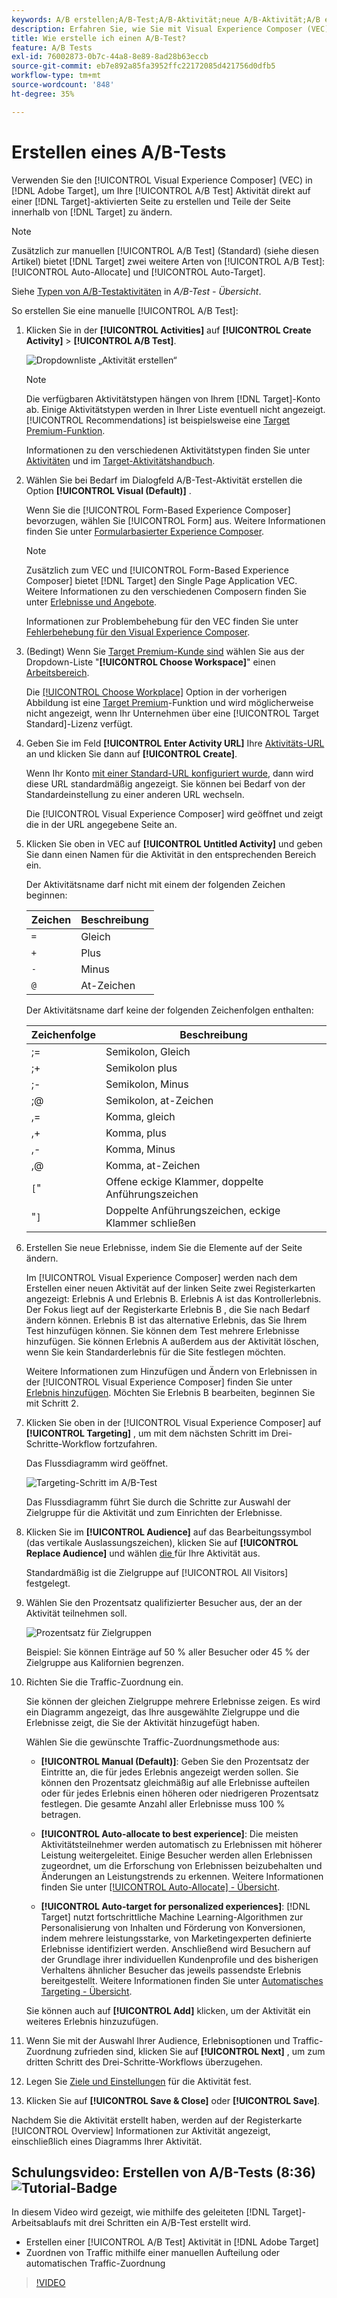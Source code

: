 ```yaml
---
keywords: A/B erstellen;A/B-Test;A/B-Aktivität;neue A/B-Aktivität;A/B erstellen
description: Erfahren Sie, wie Sie mit Visual Experience Composer (VEC) in Adobe [!DNL Target]  Ihre A/B-Testaktivität direkt auf einer  [!DNL Target] Seite erstellen.
title: Wie erstelle ich einen A/B-Test?
feature: A/B Tests
exl-id: 76002873-0b7c-44a8-8e89-8ad28b63eccb
source-git-commit: eb7e892a85fa3952ffc22172085d421756d0dfb5
workflow-type: tm+mt
source-wordcount: '848'
ht-degree: 35%

---
```


# Erstellen eines A/B-Tests

Verwenden Sie den [!UICONTROL Visual Experience Composer] (VEC) in [!DNL Adobe Target], um Ihre [!UICONTROL A/B Test] Aktivität direkt auf einer [!DNL Target]-aktivierten Seite zu erstellen und Teile der Seite innerhalb von [!DNL Target] zu ändern.

>[!NOTE]
>
>Zusätzlich zur manuellen [!UICONTROL A/B Test] (Standard) (siehe diesen Artikel) bietet [!DNL Target] zwei weitere Arten von [!UICONTROL A/B Test]: [!UICONTROL Auto-Allocate] und [!UICONTROL Auto-Target].
>
>Siehe [Typen von A/B-Testaktivitäten](/help/main/c-activities/t-test-ab/test-ab.md#types) in *A/B-Test - Übersicht*.

So erstellen Sie eine manuelle [!UICONTROL A/B Test]:

1. Klicken Sie in der **[!UICONTROL Activities]** auf **[!UICONTROL Create Activity]** > **[!UICONTROL A/B Test]**.

   ![Dropdownliste „Aktivität erstellen“](/help/main/c-activities/t-test-ab/t-test-create-ab/assets/ab_select-new.png)

   >[!NOTE]
   >
   >Die verfügbaren Aktivitätstypen hängen von Ihrem [!DNL Target]-Konto ab. Einige Aktivitätstypen werden in Ihrer Liste eventuell nicht angezeigt. [!UICONTROL Recommendations] ist beispielsweise eine [Target Premium-Funktion](/help/main/c-intro/intro.md#premium).
   >
   >Informationen zu den verschiedenen Aktivitätstypen finden Sie unter [Aktivitäten](/help/main/c-activities/activities.md#concept_D317A95A1AB54674BA7AB65C7985BA03) und im [Target-Aktivitätshandbuch](/help/main/c-activities/target-activities-guide.md).

1. Wählen Sie bei Bedarf im Dialogfeld A/B-Test-Aktivität erstellen die Option **[!UICONTROL Visual (Default)]** .

   Wenn Sie die [!UICONTROL Form-Based Experience Composer] bevorzugen, wählen Sie [!UICONTROL Form] aus. Weitere Informationen finden Sie unter [Formularbasierter Experience Composer](/help/main/c-experiences/form-experience-composer.md).

   >[!NOTE]
   >
   >Zusätzlich zum VEC und [!UICONTROL Form-Based Experience Composer] bietet [!DNL Target] den Single Page Application VEC. Weitere Informationen zu den verschiedenen Composern finden Sie unter [Erlebnisse und Angebote](/help/main/c-experiences/experiences.md).
   >
   >Informationen zur Problembehebung für den VEC finden Sie unter [Fehlerbehebung für den Visual Experience Composer](/help/main/c-experiences/c-visual-experience-composer/r-troubleshoot-composer/troubleshoot-composer.md).

1. (Bedingt) Wenn Sie [Target Premium-Kunde sind](/help/main/c-intro/intro.md#premium) wählen Sie aus der Dropdown-Liste &quot;**[!UICONTROL Choose Workspace]**&quot; einen [Arbeitsbereich](/help/main/administrating-target/c-user-management/property-channel/property-channel.md).

   Die [[!UICONTROL Choose Workplace]](/help/main/administrating-target/c-user-management/property-channel/property-channel.md) Option in der vorherigen Abbildung ist eine [Target Premium](/help/main/c-intro/intro.md)-Funktion und wird möglicherweise nicht angezeigt, wenn Ihr Unternehmen über eine [!UICONTROL Target Standard]-Lizenz verfügt.

1. Geben Sie im Feld **[!UICONTROL Enter Activity URL]** Ihre [Aktivitäts-URL](/help/main/c-activities/t-test-ab/t-test-create-ab/ab-activity-url.md) an und klicken Sie dann auf **[!UICONTROL Create]**.

   Wenn Ihr Konto [mit einer Standard-URL konfiguriert wurde](/help/main/administrating-target/visual-experience-composer-set-up.md), dann wird diese URL standardmäßig angezeigt. Sie können bei Bedarf von der Standardeinstellung zu einer anderen URL wechseln.

   Die [!UICONTROL Visual Experience Composer] wird geöffnet und zeigt die in der URL angegebene Seite an.

1. Klicken Sie oben in VEC auf **[!UICONTROL Untitled Activity]** und geben Sie dann einen Namen für die Aktivität in den entsprechenden Bereich ein.

   Der Aktivitätsname darf nicht mit einem der folgenden Zeichen beginnen:

   | Zeichen | Beschreibung |
   |--- |--- |
   | `=` | Gleich |
   | `+` | Plus |
   | `-` | Minus |
   | `@` | At-Zeichen |

   Der Aktivitätsname darf keine der folgenden Zeichenfolgen enthalten:

   | Zeichenfolge | Beschreibung |
   |--- |--- |
   | ;= | Semikolon, Gleich |
   | ;+ | Semikolon plus |
   | ;- | Semikolon, Minus |
   | ;@ | Semikolon, at-Zeichen |
   | ,= | Komma, gleich |
   | ,+ | Komma, plus |
   | ,- | Komma, Minus |
   | ,@ | Komma, at-Zeichen |
   | `[`&quot; | Offene eckige Klammer, doppelte Anführungszeichen |
   | &quot;`]` | Doppelte Anführungszeichen, eckige Klammer schließen |

1. Erstellen Sie neue Erlebnisse, indem Sie die Elemente auf der Seite ändern.

   Im [!UICONTROL Visual Experience Composer] werden nach dem Erstellen einer neuen Aktivität auf der linken Seite zwei Registerkarten angezeigt: Erlebnis A und Erlebnis B. Erlebnis A ist das Kontrollerlebnis. Der Fokus liegt auf der Registerkarte Erlebnis B , die Sie nach Bedarf ändern können. Erlebnis B ist das alternative Erlebnis, das Sie Ihrem Test hinzufügen können. Sie können dem Test mehrere Erlebnisse hinzufügen. Sie können Erlebnis A außerdem aus der Aktivität löschen, wenn Sie kein Standarderlebnis für die Site festlegen möchten.

   Weitere Informationen zum Hinzufügen und Ändern von Erlebnissen in der [!UICONTROL Visual Experience Composer] finden Sie unter [Erlebnis hinzufügen](/help/main/c-activities/t-test-ab/t-test-create-ab/ab-add-experience.md#task_454646F2895242D3B92DC395A0CE1A00). Möchten Sie Erlebnis B bearbeiten, beginnen Sie mit Schritt 2.

1. Klicken Sie oben in der [!UICONTROL Visual Experience Composer] auf **[!UICONTROL Targeting]** , um mit dem nächsten Schritt im Drei-Schritte-Workflow fortzufahren.

   Das Flussdiagramm wird geöffnet.

   ![Targeting-Schritt im A/B-Test](/help/main/c-activities/t-test-ab/t-test-create-ab/assets/ab_flow-new.png)

   Das Flussdiagramm führt Sie durch die Schritte zur Auswahl der Zielgruppe für die Aktivität und zum Einrichten der Erlebnisse.

1. Klicken Sie im **[!UICONTROL Audience]** auf das Bearbeitungssymbol (das vertikale Auslassungszeichen), klicken Sie auf **[!UICONTROL Replace Audience]** und wählen [ die ](/help/main/c-activities/t-test-ab/t-test-create-ab/ab-audience.md) für Ihre Aktivität aus.

   Standardmäßig ist die Zielgruppe auf [!UICONTROL All Visitors] festgelegt.

1. Wählen Sie den Prozentsatz qualifizierter Besucher aus, der an der Aktivität teilnehmen soll.

   ![Prozentsatz für Zielgruppen](/help/main/c-activities/t-test-ab/t-test-create-ab/assets/audperc-new.png)

   Beispiel: Sie können Einträge auf 50 % aller Besucher oder 45 % der Zielgruppe aus Kalifornien begrenzen.

1. Richten Sie die Traffic-Zuordnung ein.

   Sie können der gleichen Zielgruppe mehrere Erlebnisse zeigen. Es wird ein Diagramm angezeigt, das Ihre ausgewählte Zielgruppe und die Erlebnisse zeigt, die Sie der Aktivität hinzugefügt haben.

   Wählen Sie die gewünschte Traffic-Zuordnungsmethode aus:

   * **[!UICONTROL Manual (Default)]**: Geben Sie den Prozentsatz der Eintritte an, die für jedes Erlebnis angezeigt werden sollen. Sie können den Prozentsatz gleichmäßig auf alle Erlebnisse aufteilen oder für jedes Erlebnis einen höheren oder niedrigeren Prozentsatz festlegen. Die gesamte Anzahl aller Erlebnisse muss 100 % betragen.

   * **[!UICONTROL Auto-allocate to best experience]**: Die meisten Aktivitätsteilnehmer werden automatisch zu Erlebnissen mit höherer Leistung weitergeleitet. Einige Besucher werden allen Erlebnissen zugeordnet, um die Erforschung von Erlebnissen beizubehalten und Änderungen an Leistungstrends zu erkennen. Weitere Informationen finden Sie unter [[!UICONTROL Auto-Allocate] - Übersicht](/help/main/c-activities/automated-traffic-allocation/automated-traffic-allocation.md#concept_A1407678796B4C569E94CBA8A9F7F5D4).

   * **[!UICONTROL Auto-target for personalized experiences]**: [!DNL Target] nutzt fortschrittliche Machine Learning-Algorithmen zur Personalisierung von Inhalten und Förderung von Konversionen, indem mehrere leistungsstarke, von Marketingexperten definierte Erlebnisse identifiziert werden. Anschließend wird Besuchern auf der Grundlage ihrer individuellen Kundenprofile und des bisherigen Verhaltens ähnlicher Besucher das jeweils passendste Erlebnis bereitgestellt. Weitere Informationen finden Sie unter [Automatisches Targeting - Übersicht](/help/main/c-activities/auto-target/auto-target-to-optimize.md).

   Sie können auch auf **[!UICONTROL Add]** klicken, um der Aktivität ein weiteres Erlebnis hinzuzufügen.

1. Wenn Sie mit der Auswahl Ihrer Audience, Erlebnisoptionen und Traffic-Zuordnung zufrieden sind, klicken Sie auf **[!UICONTROL Next]** , um zum dritten Schritt des Drei-Schritte-Workflows überzugehen.

1. Legen Sie [Ziele und Einstellungen](/help/main/c-activities/t-test-ab/t-test-create-ab/ab-goals-and-settings.md) für die Aktivität fest.

1. Klicken Sie auf **[!UICONTROL Save & Close]** oder **[!UICONTROL Save]**.

Nachdem Sie die Aktivität erstellt haben, werden auf der Registerkarte [!UICONTROL Overview] Informationen zur Aktivität angezeigt, einschließlich eines Diagramms Ihrer Aktivität.

## Schulungsvideo: Erstellen von A/B-Tests (8:36) ![Tutorial-Badge](/help/main/assets/tutorial.png)

In diesem Video wird gezeigt, wie mithilfe des geleiteten [!DNL Target]-Arbeitsablaufs mit drei Schritten ein A/B-Test erstellt wird.

* Erstellen einer [!UICONTROL A/B Test] Aktivität in [!DNL Adobe Target]
* Zuordnen von Traffic mithilfe einer manuellen Aufteilung oder automatischen Traffic-Zuordnung

>[!VIDEO](https://video.tv.adobe.com/v/17391)
